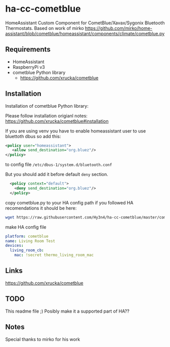 # ha-cc-cometblue
HomeAssistant Custom Component for CometBlue/Xavax/Sygonix Bluetooth Thermostats.
Based on work of mirko https://github.com/mirko/home-assistant/blob/cometblue/homeassistant/components/climate/cometblue.py

## Requirements
- HomeAssistant
- RaspberryPi v3
- cometblue Python library
  - https://github.com/xrucka/cometblue

## Installation

Installation of cometblue Python library:

Please follow installation origianl notes: https://github.com/xrucka/cometblue#installation

If you are using venv you have to enable homeassistant user to use bluettoth dbus
so add this:
 ``` xml
<policy user="homeassistant">
    <allow send_destination="org.bluez"/>
</policy>
```
to config file `/etc/dbus-1/system.d/bluetooth.conf`

But you should add it before default `deny` section.
``` xml
  <policy context="default">
    <deny send_destination="org.bluez"/>
  </policy>
```

copy cometblue.py to your HA config path
if you followed HA recomendations it should be here:
``` bash
wget https://raw.githubusercontent.com/Hy3n4/ha-cc-cometblue/master/cometblue.py -O /home/homeassistant/.homeassistant/custom_components/climate/
```

make HA config file

``` yaml
platform: cometblue
name: Living Room Test
devices:
  living_room_cb:
    mac: !secret thermo_living_room_mac
```

## Links
https://github.com/xrucka/cometblue


## TODO
This readme file ;)
Posibly make it a supported part of HA??

## Notes
Special thanks to mirko for his work
